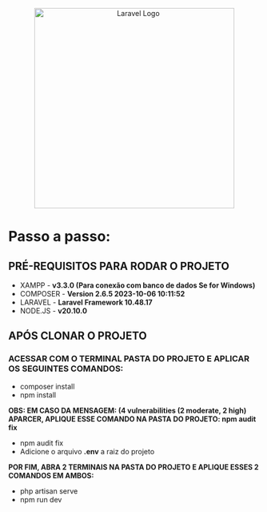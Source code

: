 <p align="center"><a href="https://laravel.com" target="_blank"><img src="https://raw.githubusercontent.com/laravel/art/master/logo-lockup/5%20SVG/2%20CMYK/1%20Full%20Color/laravel-logolockup-cmyk-red.svg" width="400" alt="Laravel Logo"></a></p>

# Passo a passo:

## PRÉ-REQUISITOS PARA RODAR O PROJETO

- XAMPP -   **v3.3.0 (Para conexão com banco de dados Se for Windows)**
- COMPOSER -    **Version 2.6.5 2023-10-06 10:11:52**
- LARAVEL - **Laravel Framework 10.48.17**
- NODE.JS - **v20.10.0**

## APÓS CLONAR O PROJETO

### ACESSAR COM O TERMINAL PASTA DO PROJETO E APLICAR OS SEGUINTES COMANDOS:

- composer install
- npm install

**OBS: EM CASO DA MENSAGEM: (4 vulnerabilities (2 moderate, 2 high) APARCER, APLIQUE ESSE COMANDO NA PASTA DO PROJETO: npm audit fix**
- npm audit fix
- Adicione o arquivo **.env** a raiz do projeto

**POR FIM, ABRA 2 TERMINAIS NA PASTA DO PROJETO E APLIQUE ESSES 2 COMANDOS EM AMBOS:**

- php artisan serve
- npm run dev